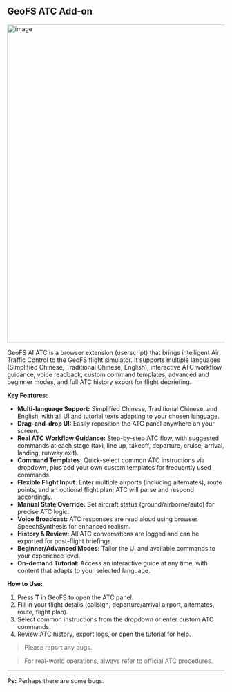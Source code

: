 ## GeoFS ATC Add-on



<img width="700" height="736" alt="image" src="https://github.com/user-attachments/assets/07238b85-75aa-4cff-a93f-df3ed017dda5" />




GeoFS AI ATC is a browser extension (userscript) that brings intelligent Air Traffic Control to the GeoFS flight simulator. It supports multiple languages (Simplified Chinese, Traditional Chinese, English), interactive ATC workflow guidance, voice readback, custom command templates, advanced and beginner modes, and full ATC history export for flight debriefing.

**Key Features:**

- **Multi-language Support:** Simplified Chinese, Traditional Chinese, and English, with all UI and tutorial texts adapting to your chosen language.
- **Drag-and-drop UI:** Easily reposition the ATC panel anywhere on your screen.
- **Real ATC Workflow Guidance:** Step-by-step ATC flow, with suggested commands at each stage (taxi, line up, takeoff, departure, cruise, arrival, landing, runway exit).
- **Command Templates:** Quick-select common ATC instructions via dropdown, plus add your own custom templates for frequently used commands.
- **Flexible Flight Input:** Enter multiple airports (including alternates), route points, and an optional flight plan; ATC will parse and respond accordingly.
- **Manual State Override:** Set aircraft status (ground/airborne/auto) for precise ATC logic.
- **Voice Broadcast:** ATC responses are read aloud using browser SpeechSynthesis for enhanced realism.
- **History & Review:** All ATC conversations are logged and can be exported for post-flight briefings.
- **Beginner/Advanced Modes:** Tailor the UI and available commands to your experience level.
- **On-demand Tutorial:** Access an interactive guide at any time, with content that adapts to your selected language.

**How to Use:**

1. Press **T** in GeoFS to open the ATC panel.
2. Fill in your flight details (callsign, departure/arrival airport, alternates, route, flight plan).
3. Select common instructions from the dropdown or enter custom ATC commands.
4. Review ATC history, export logs, or open the tutorial for help.

>Please report any bugs.

> For real-world operations, always refer to official ATC procedures.

---
**Ps:** Perhaps there are some bugs.

